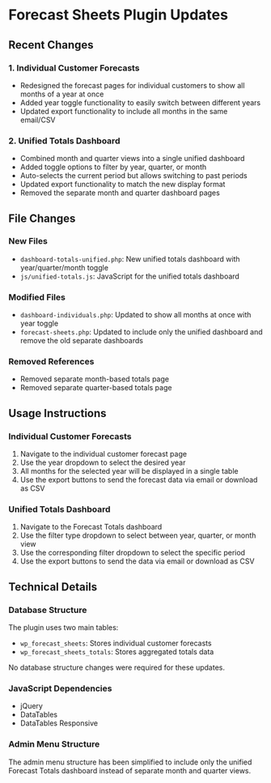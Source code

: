 # Forecast Sheets Plugin Updates

## Recent Changes

### 1. Individual Customer Forecasts
- Redesigned the forecast pages for individual customers to show all months of a year at once
- Added year toggle functionality to easily switch between different years
- Updated export functionality to include all months in the same email/CSV

### 2. Unified Totals Dashboard
- Combined month and quarter views into a single unified dashboard
- Added toggle options to filter by year, quarter, or month
- Auto-selects the current period but allows switching to past periods
- Updated export functionality to match the new display format
- Removed the separate month and quarter dashboard pages

## File Changes

### New Files
- `dashboard-totals-unified.php`: New unified totals dashboard with year/quarter/month toggle
- `js/unified-totals.js`: JavaScript for the unified totals dashboard

### Modified Files
- `dashboard-individuals.php`: Updated to show all months at once with year toggle
- `forecast-sheets.php`: Updated to include only the unified dashboard and remove the old separate dashboards

### Removed References
- Removed separate month-based totals page
- Removed separate quarter-based totals page

## Usage Instructions

### Individual Customer Forecasts
1. Navigate to the individual customer forecast page
2. Use the year dropdown to select the desired year
3. All months for the selected year will be displayed in a single table
4. Use the export buttons to send the forecast data via email or download as CSV

### Unified Totals Dashboard
1. Navigate to the Forecast Totals dashboard
2. Use the filter type dropdown to select between year, quarter, or month view
3. Use the corresponding filter dropdown to select the specific period
4. Use the export buttons to send the data via email or download as CSV

## Technical Details

### Database Structure
The plugin uses two main tables:
- `wp_forecast_sheets`: Stores individual customer forecasts
- `wp_forecast_sheets_totals`: Stores aggregated totals data

No database structure changes were required for these updates.

### JavaScript Dependencies
- jQuery
- DataTables
- DataTables Responsive

### Admin Menu Structure
The admin menu structure has been simplified to include only the unified Forecast Totals dashboard instead of separate month and quarter views.
